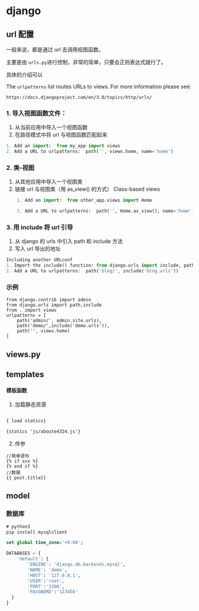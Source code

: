 # django

## url 配置

一般来说，都是通过 url 去调用视图函数。

主要是由 `urls.py`进行控制，非常的简单，只要会正则表达式就行了。

具体的介绍可以

The `urlpatterns` list routes URLs to views. For more information please see:

    https://docs.djangoproject.com/en/3.0/topics/http/urls/

### 1. 导入视图函数文件：
1. 从当前应用中导入一个视图函数 
2. 在路径模式中将 url 与视图函数匹配起来 

```py
1. Add an import:  from my_app import views
2. Add a URL to urlpatterns:  path('', views.home, name='home')
```

### 2. 类-视图

1. 从其他应用中导入一个视图类 
2. 链接 url 与视图类（用 as_view() 的方式）
Class-based views
```python
    1. Add an import:  from other_app.views import Home

    2. Add a URL to urlpatterns:  path('', Home.as_view(), name='home')
```
### 3. 用 include 将 url 引导

1. 从 django 的 urls 中引入 path 和 include 方法 
2. 写入 url 导出的地址 

 ```python
 Including another URLconf
1. Import the include() function: from django.urls import include, path
2. Add a URL to urlpatterns:  path('blog/', include('blog.urls'))
 ``` 
 
### 示例

```
from django.contrib import admin
from django.urls import path,include
from . import views
urlpatterns = [
    path('admin/', admin.site.urls),
    path('demo/',include('demo.urls')),
    path('', views.home)
]
```

## views.py


## templates

#### 模板函数

1. 加载静态资源

```html

{ load statics}

{statics 'js/aboute4324.js'}

```

2. 传参

```
//简单语句
{% if xxx %}
{% end if %}
//数据
{{ post.title}}
```


## model

### 数据库

```cmd
# python3
pip install mysqlclient
```

```sql
set global time_zone='+8:00';
```

```python
DATABASES = {
    'default': {
        'ENGINE': 'django.db.backends.mysql',
        'NAME': 'demo',
        'HOST': '127.0.0.1',
        'USER':'root',
        'PORT':'3306',
        'PASSWORD':'123456'
  }
}
```